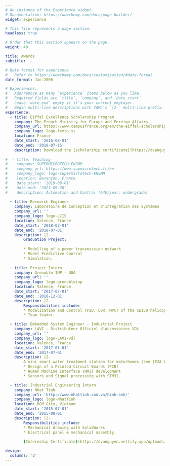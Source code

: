 ```yaml
---
# An instance of the Experience widget.
# Documentation: https://wowchemy.com/docs/page-builder/
widget: experience

# This file represents a page section.
headless: true

# Order that this section appears on the page.
weight: 40

title: Awards
subtitle: 

# Date format for experience
#   Refer to https://wowchemy.com/docs/customization/#date-format
date_format: Jan 2006

# Experiences.
#   Add/remove as many `experience` items below as you like.
#   Required fields are `title`, `company`, and `date_start`.
#   Leave `date_end` empty if it's your current employer.
#   Begin multi-line descriptions with YAML's `|2-` multi-line prefix.
experience:
  - title: Eiffel Excellence Scholarship Program
    company: The French Ministry for Europe and Foreign Affairs
    company_url: https://www.campusfrance.org/en/the-eiffel-scholarship-program
    company_logo: logo-femto-st
    location: France
    date_start: '2016-08-01'
    date_end: '2018-07-15'
    description: Download the [scholarship certificate](https://dvanguyen.netlify.app/uploads/Bourse_EIFFEL.pdf)
        
#  - title: Teaching
#    company: SUPERMICROTECH-ENSMM
#    company_url: https://www.supmicrotech.fr/en
#    company_logo: logo-supermicrotech-ENSMM
#    location: Besançon, France
#    date_start: '2019-09-01'
#    date_end: '2021-09-30'
#    description: Automation and Control (64h/year, undergrade)
    
  - title: Research Engineer
    company: Laboratoire de Conception et d'Intégration des Systèmes
    company_url: ''
    company_logo: logo-LCIS
    location: Valence, France
    date_start: '2018-02-01'
    date_end: '2018-07-01'
    description: |2-
        Graduation Project:
        
        * Modelling of a power transmission network
        * Model Predictive Control
        * Simulation.
        
  - title: Project Intern
    company: Grenoble INP - UGA
    company_url: ''
    company_logo: logo-grenobleinp
    location: Valence, France
    date_start: '2017-07-01'
    date_end: '2018-12-01'
    description: |2-
        Responsibilities include:
        * Modelization and Control (PID, LQR, MPC) of the CE150 helicopter system
        * Team leader.

  - title: Embedded System Engineer - Industrial Project
    company: LAVI - Distributeur Officiel d'Accessoires VDL
    company_url: ''
    company_logo: logo-LAVI-vdl
    location: Valence, France
    date_start: '2017-01-01'
    date_end: '2017-07-01'
    description: |2-
        A mini smart water treatment station for motorhomes (see [EZA Water](https://dvanguyen.netlify.app/#projects)):
        * Design of a Printed Circuit Boards (PCB)
        * Human Machine Interface (HMI) development
        * Sensors and Signal processing with STM32.

  - title: Industrial Engineering Intern
    company: Nhat Tinh
    company_url: 'http://www.nhattinh.com.vn/hinh-anh/'
    company_logo: logo-NhatTinh
    location: HCM City, Vietnam
    date_start: '2015-07-01'
    date_end: '2015-08-01'
    description: |2-
        Responsibilities include:
        * Mechanical drawing with SolidWorks
        * Electrical panel & mechanical assembly.
        
        [Internship Certificate](https://dvanguyen.netlify.app/uploads/NhatTinh.pdf)

design:
  columns: '2'
---
```

